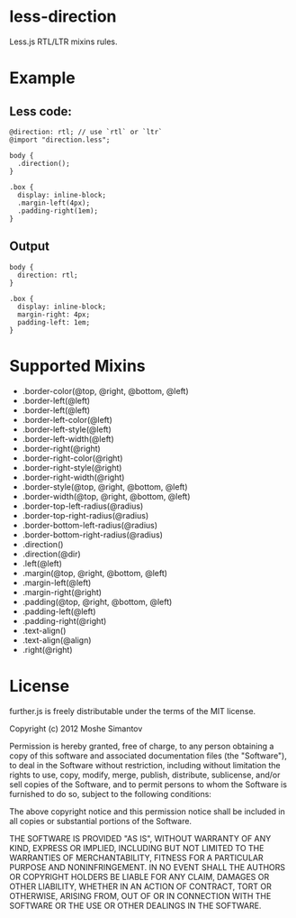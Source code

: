 less-direction
==============

Less.js RTL/LTR mixins rules.

# Example

## Less code:

    @direction: rtl; // use `rtl` or `ltr`
    @import "direction.less";
    
    body {
      .direction();
    }

    .box {
      display: inline-block;
      .margin-left(4px);
      .padding-right(1em);
    }

## Output

    body {
      direction: rtl;
    }

    .box {
      display: inline-block;
      margin-right: 4px;
      padding-left: 1em;
    }


# Supported Mixins

* .border-color(@top, @right, @bottom, @left)
* .border-left(@left)
* .border-left(@left)
* .border-left-color(@left)
* .border-left-style(@left)
* .border-left-width(@left)
* .border-right(@right)
* .border-right-color(@right)
* .border-right-style(@right)
* .border-right-width(@right)
* .border-style(@top, @right, @bottom, @left)
* .border-width(@top, @right, @bottom, @left)
* .border-top-left-radius(@radius)
* .border-top-right-radius(@radius)
* .border-bottom-left-radius(@radius)
* .border-bottom-right-radius(@radius)
* .direction()
* .direction(@dir)
* .left(@left)
* .margin(@top, @right, @bottom, @left)
* .margin-left(@left)
* .margin-right(@right)
* .padding(@top, @right, @bottom, @left)
* .padding-left(@left)
* .padding-right(@right)
* .text-align()
* .text-align(@align)
* .right(@right)

License
=======

further.js is freely distributable under the terms of the MIT license.

Copyright (c) 2012 Moshe Simantov

Permission is hereby granted, free of charge, to any person obtaining a copy of this software and associated documentation
files (the "Software"), to deal in the Software without restriction, including without limitation the rights to use,
copy, modify, merge, publish, distribute, sublicense, and/or sell copies of the Software, and to permit persons to whom the Software is furnished to do so, subject to the following conditions:

The above copyright notice and this permission notice shall be included in all copies or substantial portions of the Software.

THE SOFTWARE IS PROVIDED "AS IS", WITHOUT WARRANTY OF ANY KIND, EXPRESS OR IMPLIED, INCLUDING BUT NOT LIMITED TO THE WARRANTIES OF MERCHANTABILITY, FITNESS FOR A PARTICULAR PURPOSE AND NONINFRINGEMENT. IN NO EVENT SHALL THE AUTHORS OR COPYRIGHT HOLDERS BE LIABLE FOR ANY CLAIM, DAMAGES OR OTHER LIABILITY, WHETHER IN AN ACTION OF CONTRACT, TORT OR OTHERWISE, ARISING FROM, OUT OF OR IN CONNECTION WITH THE SOFTWARE OR THE USE OR OTHER DEALINGS IN THE SOFTWARE.